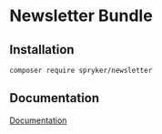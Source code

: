 # Newsletter Bundle

## Installation

```
composer require spryker/newsletter
```

## Documentation

[Documentation](http://spryker.github.io)
